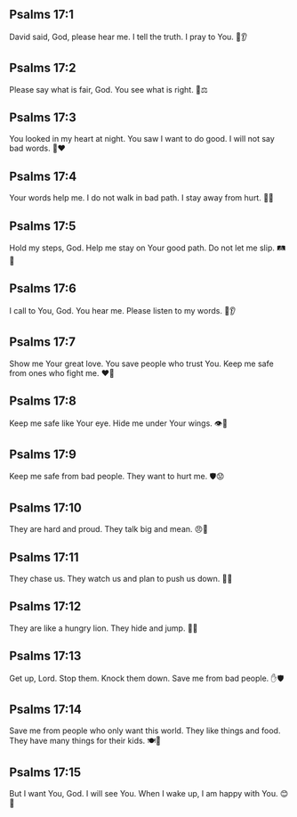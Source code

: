 ## Psalms 17:1
David said, God, please hear me. I tell the truth. I pray to You. 🙏👂
## Psalms 17:2
Please say what is fair, God. You see what is right. 👀⚖️
## Psalms 17:3
You looked in my heart at night. You saw I want to do good. I will not say bad words. 🌙❤️
## Psalms 17:4
Your words help me. I do not walk in bad path. I stay away from hurt. 👣🚫
## Psalms 17:5
Hold my steps, God. Help me stay on Your good path. Do not let me slip. 🛤️🦶
## Psalms 17:6
I call to You, God. You hear me. Please listen to my words. 📣👂
## Psalms 17:7
Show me Your great love. You save people who trust You. Keep me safe from ones who fight me. ❤️🛟
## Psalms 17:8
Keep me safe like Your eye. Hide me under Your wings. 👁️🪽
## Psalms 17:9
Keep me safe from bad people. They want to hurt me. 🛡️😟
## Psalms 17:10
They are hard and proud. They talk big and mean. 😠👄
## Psalms 17:11
They chase us. They watch us and plan to push us down. 👀🏃
## Psalms 17:12
They are like a hungry lion. They hide and jump. 🦁👀
## Psalms 17:13
Get up, Lord. Stop them. Knock them down. Save me from bad people. ✋🛡️
## Psalms 17:14
Save me from people who only want this world. They like things and food. They have many things for their kids. 🍽️🧸
## Psalms 17:15
But I want You, God. I will see You. When I wake up, I am happy with You. 😊🙌
